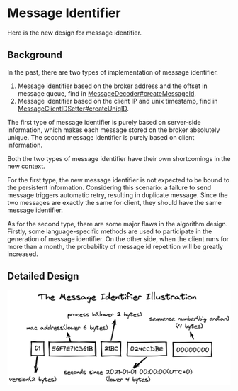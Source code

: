 # Message Identifier

Here is the new design for message identifier.

## Background

In the past, there are two types of implementation of message identifier.

1. Message identifier based on the broker address and the offset in message queue, find in [MessageDecoder#createMessageId](https://github.com/apache/rocketmq/blob/release-4.9.3/common/src/main/java/org/apache/rocketmq/common/message/MessageDecoder.java#L62-L71).
2. Message identifier based on the client IP and unix timestamp, find in [MessageClientIDSetter#createUniqID](https://github.com/apache/rocketmq/blob/release-4.9.3/common/src/main/java/org/apache/rocketmq/common/message/MessageClientIDSetter.java#L114-L131).

The first type of message identifier is purely based on server-side information, which makes each message stored on the broker absolutely unique. The second message identifier is purely based on client information.

Both the two types of message identifier have their own shortcomings in the new context.

For the first type, the new message identifier is not expected to be bound to the persistent information. Considering this scenario: a failure to send message triggers automatic retry, resulting in duplicate message. Since the two messages are exactly the same for client, they should have the same message identifier.

As for the second type, there are some major flaws in the algorithm design. Firstly, some language-specific methods are used to participate in the generation of message identifier. On the other side, when the client runs for more than a month, the probability of message id repetition will be greatly increased.

## Detailed Design

![The Message Identifier Illustration](../docs/artwork/message_id.png)